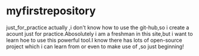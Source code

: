 # myfirstrepository
just_for_practice
actually ,i don't know how to use the git-hub,so i create a acount just for practice.Abosolutely i am a freshman in this site,but i want to learn hoe to use this powerful tool.I know there has lots of open-source project which i can learn from or even to make use of ,so just beginning!
